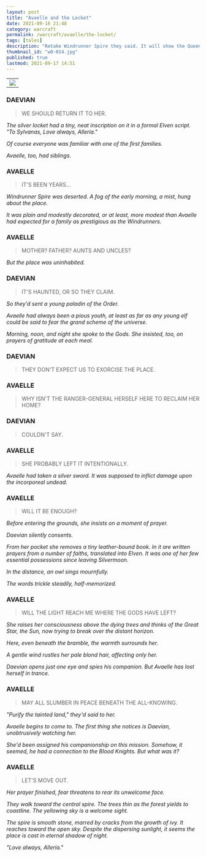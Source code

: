 ```yaml
---
layout: post
title: "Avaelle and the Locket"
date: 2021-09-16 21:48
category: warcraft
permalink: /warcraft/avaelle/the-locket/
tags: [tales]
description: "Retake Windrunner Spire they said. It will show the Queen that we honor her memory. But I couldn't help but think - if she'd really wanted the spire rehabilitated, why wasn't she out here leading the charge herself?"
thumbnail_id: "w0-014.jpg"
published: true
lastmod: 2021-09-17 14:51
---
```

[//]: # ( 09/16/21  -added)

<table class="inline-imgtbl-l">
<tr>
<td><img class="inline-img" src="{{ site.url }}/assets/img/avaelle-the-ladys-necklace.jpg"></td>
</tr>
</table>

### DAEVIAN ###

> WE SHOULD RETURN IT TO HER.

<I>The silver locket had a tiny, neat inscription on it in a formal Elven script. "To Sylvanas, Love always, Alleria."</i>

<i>Of course everyone was familiar with one of the first families.</i>

<i>Avaelle, too, had siblings.</i>

### AVAELLE ###

> IT'S BEEN YEARS...

<I>Windrunner Spire was deserted. A fog of the early morning, a mist, hung about the place.</i>

<i>It was plain and modestly decorated, or at least, more modest than Avaelle had expected for a family as prestigious as the Windrunners.</i>

### AVAELLE ###

> MOTHER? FATHER? AUNTS AND UNCLES?

<I>But the place was uninhabited.</i>

### DAEVIAN ###

> IT'S HAUNTED, OR SO THEY CLAIM.

<I>So they'd sent a young paladin of the Order.</i>

<i>Avaelle had always been a pious youth, at least as far as any young elf could be said to fear the grand scheme of the universe.</i>

<i>Morning, noon, and night she spoke to the Gods. She insisted, too, on prayers of gratitude at each meal.</i>

### DAEVIAN ###

> THEY DON'T EXPECT US TO EXORCISE THE PLACE.

### AVAELLE ###

> WHY ISN'T THE RANGER-GENERAL HERSELF HERE TO RECLAIM HER HOME?

### DAEVIAN ###

> COULDN'T SAY.

### AVAELLE ###

> SHE PROBABLY LEFT IT INTENTIONALLY.

<I>Avaelle had taken a silver sword. It was supposed to inflict damage upon the incorporeal undead.</i>

### AVAELLE ###

> WILL IT BE ENOUGH?

<I>Before entering the grounds, she insists on a moment of prayer.</i>

<i>Daevian silently consents.</i>

<i>From her pocket she removes a tiny leather-bound book. In it are written prayers from a number of faiths, translated into Elven. It was one of her few essential possessions since leaving Silvermoon.</i>

<i>In the distance, an owl sings mournfully.</i>

<i>The words trickle steadily, half-memorized.</i>

### AVAELLE ###

> WILL THE LIGHT REACH ME WHERE THE GODS HAVE LEFT?

<I>She raises her consciousness above the dying trees and thinks of the Great Star, the Sun, now trying to break over the distant horizon.</i>

<i>Here, even beneath the bramble, the warmth surrounds her.</i>

<i>A gentle wind rustles her pale blond hair, affecting only her.</i>

<i>Daevian opens just one eye and spies his companion. But Avaelle has lost herself in trance.</i>

### AVAELLE ###

> MAY ALL SLUMBER IN PEACE BENEATH THE ALL-KNOWING.

<I>"Purify the tainted land," they'd said to her.</i>

<i>Avaelle begins to come to. The first thing she notices is Daevian, unobtrusively watching her.</i>

<i>She'd been assigned his companionship on this mission. Somehow, it seemed, he had a connection to the Blood Knights. But what was it?</i>

### AVAELLE ###

> LET'S MOVE OUT.

<I>Her prayer finished, fear threatens to rear its unwelcome face.</i>

<i>They walk toward the central spire. The trees thin as the forest yields to coastline. The yellowing sky is a welcome sight.</i>

<i>The spire is smooth stone, marred by cracks from the growth of ivy. It reaches toward the open sky. Despite the dispersing sunlight, it seems the place is cast in eternal shadow of night.</i>

<i>"Love always, Alleria."</i>

